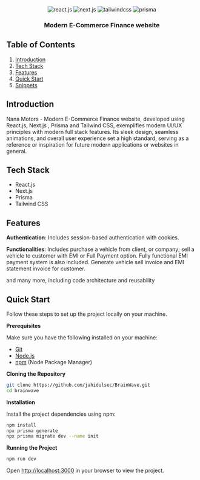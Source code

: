 <div align="center">
  <div>
    <img src="https://img.shields.io/badge/-React_JS-black?style=for-the-badge&logoColor=white&logo=react&color=61DAFB" alt="react.js" />
    <img src="https://img.shields.io/badge/-NextJs-black?style=for-the-badge&logoColor=white&logo=next.js&color=black" alt="next.js" />
    <img src="https://img.shields.io/badge/-Tailwind_CSS-black?style=for-the-badge&logoColor=white&logo=tailwindcss&color=06B6D4" alt="tailwindcss" />
    <img src="https://img.shields.io/badge/-Prisma-black?style=for-the-badge&logoColor=white&logo=prisma&color=5163BA" alt="prisma" />
  </div>

  <h3 align="center">Modern E-Commerce Finance website</h3>

</div>

## <a name="table">Table of Contents</a>

1. [Introduction](#introduction)
2. [Tech Stack](#tech-stack)
3. [Features](#features)
4. [Quick Start](#quick-start)
5. [Snippets](#snippets)



## <a name="introduction">Introduction</a>

Nana Motors - Modern E-Commerce Finance website, developed using React.js, Next.js , Prisma and Tailwind CSS, exemplifies modern UI/UX principles with modern full stack features. Its sleek design, seamless animations, and overall user experience set a high standard, serving as a reference or inspiration for future modern applications or websites in general.



## <a name="tech-stack">Tech Stack</a>

- React.js
- Next.js
- Prisma
- Tailwind CSS


## <a name="features">Features</a>

**Authentication**: Includes session-based authentication with cookies.

**Functionalities**: Includes purchase a vehicle from client, or company; sell a vehicle to customer with EMI or Full Payment option. Fully functional EMI payment system is also included. Generate vehicle sell invoice and EMI statement invoice for customer.

and many more, including code architecture and reusability


## <a name="quick-start">Quick Start</a>

Follow these steps to set up the project locally on your machine.

**Prerequisites**

Make sure you have the following installed on your machine:

- [Git](https://git-scm.com/)
- [Node.js](https://nodejs.org/en)
- [npm](https://www.npmjs.com/) (Node Package Manager)

**Cloning the Repository**

```bash
git clone https://github.com/jahidulsec/BrainWave.git
cd brainwave
```

**Installation**

Install the project dependencies using npm:

```bash
npm install
npx prisma generate
npx prisma migrate dev --name init
```

**Running the Project**

```bash
npm run dev
```

Open [http://localhost:3000](http://localhost:3000) in your browser to view the project.